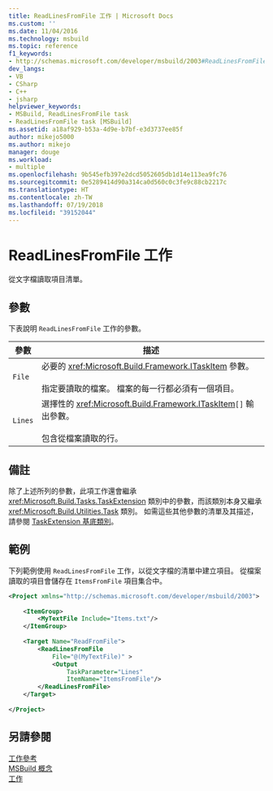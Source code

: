 ```yaml
---
title: ReadLinesFromFile 工作 | Microsoft Docs
ms.custom: ''
ms.date: 11/04/2016
ms.technology: msbuild
ms.topic: reference
f1_keywords:
- http://schemas.microsoft.com/developer/msbuild/2003#ReadLinesFromFile
dev_langs:
- VB
- CSharp
- C++
- jsharp
helpviewer_keywords:
- MSBuild, ReadLinesFromFile task
- ReadLinesFromFile task [MSBuild]
ms.assetid: a18af929-b53a-4d9e-b7bf-e3d3737ee85f
author: mikejo5000
ms.author: mikejo
manager: douge
ms.workload:
- multiple
ms.openlocfilehash: 9b545efb397e2dcd5052605db1d14e113ea9fc76
ms.sourcegitcommit: 0e5289414d90a314ca0d560c0c3fe9c88cb2217c
ms.translationtype: HT
ms.contentlocale: zh-TW
ms.lasthandoff: 07/19/2018
ms.locfileid: "39152044"
---
```

# <a name="readlinesfromfile-task"></a>ReadLinesFromFile 工作
從文字檔讀取項目清單。  
  
## <a name="parameters"></a>參數  
 下表說明 `ReadLinesFromFile` 工作的參數。  
  
|參數|描述|  
|---------------|-----------------|  
|`File`|必要的 <xref:Microsoft.Build.Framework.ITaskItem> 參數。<br /><br /> 指定要讀取的檔案。 檔案的每一行都必須有一個項目。|  
|`Lines`|選擇性的 <xref:Microsoft.Build.Framework.ITaskItem>`[]` 輸出參數。<br /><br /> 包含從檔案讀取的行。|  
  
## <a name="remarks"></a>備註  
 除了上述所列的參數，此項工作還會繼承 <xref:Microsoft.Build.Tasks.TaskExtension> 類別中的參數，而該類別本身又繼承 <xref:Microsoft.Build.Utilities.Task> 類別。 如需這些其他參數的清單及其描述，請參閱 [TaskExtension 基底類別](../msbuild/taskextension-base-class.md)。  
  
## <a name="example"></a>範例  
 下列範例使用 `ReadLinesFromFile` 工作，以從文字檔的清單中建立項目。 從檔案讀取的項目會儲存在 `ItemsFromFile` 項目集合中。  
  
```xml  
<Project xmlns="http://schemas.microsoft.com/developer/msbuild/2003">  
  
    <ItemGroup>  
        <MyTextFile Include="Items.txt"/>  
    </ItemGroup>  
  
    <Target Name="ReadFromFile">  
        <ReadLinesFromFile  
            File="@(MyTextFile)" >  
            <Output  
                TaskParameter="Lines"  
                ItemName="ItemsFromFile"/>  
        </ReadLinesFromFile>  
    </Target>  
  
</Project>  
```  
  
## <a name="see-also"></a>另請參閱  
 [工作參考](../msbuild/msbuild-task-reference.md)   
 [MSBuild 概念](../msbuild/msbuild-concepts.md)   
 [工作](../msbuild/msbuild-tasks.md)